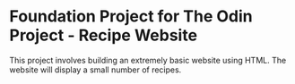 # Foundation Project for The Odin Project - Recipe Website

This project involves building an extremely basic website using HTML. The website will display a small number of recipes.
